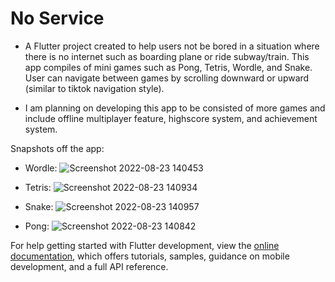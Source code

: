 # No Service

 - A Flutter project created to help users not be bored in a situation where there is no internet such as boarding plane or ride subway/train. This app compiles of mini games such as Pong, Tetris, Wordle, and Snake. User can navigate between games by scrolling downward or upward (similar to tiktok navigation style).

 - I am planning on developing this app to be consisted of more games and include offline multiplayer feature, highscore system, and achievement system.

Snapshots off the app:
 
 - Wordle: 
 ![Screenshot 2022-08-23 140453](https://user-images.githubusercontent.com/98335699/186234936-6aa5056b-7212-4801-83ce-517afe4aa834.jpg)
 
 - Tetris:
 ![Screenshot 2022-08-23 140934](https://user-images.githubusercontent.com/98335699/186235022-016e9868-85f0-4c32-961e-fc7b2f34a0b4.jpg)
 
 - Snake:
 ![Screenshot 2022-08-23 140957](https://user-images.githubusercontent.com/98335699/186235079-b36829b5-8ab4-4859-82cf-95ce46fb25a0.jpg)

- Pong:
![Screenshot 2022-08-23 140842](https://user-images.githubusercontent.com/98335699/186235155-1e4b1826-dffa-46ee-8ce3-e60bfe15721b.jpg)

For help getting started with Flutter development, view the
[online documentation](https://docs.flutter.dev/), which offers tutorials,
samples, guidance on mobile development, and a full API reference.

